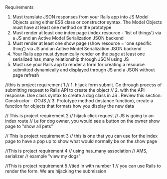 Requirements

1. Must translate JSON responses from your Rails app into JS Model Objects using either ES6 class or constructor syntax. The Model Objects must have at least one method on the prototype
2. Must render at least one index page (index resource - 'list of things') via a JS and an Active Model Serialization JSON backend
3. Must render at least one show page (show resource = 'one specific thing') via JS and an Active Model Serialization JSON backend
4. Your Rails app must dynamically render on the page at least one serialized has_many relationship through JSON using JS
5. Must use your Rails app to render a form for creating a resource submitted dynamically and displayed through JS and a JSON without page refresh



//this is project requirement 1
// 1. hijack form submit. Go through process of submitting request to Rails API to create the object
// 2. with the API response. Use class syntax to create a dog class in JS . Review this section: Constructor - OOJS
// 3. Prototype method (instance function), create a function for objects that formats how you display the new data


// This is project requirement 2
// hijack click request
// JS is going to an index route
// i.e for dog owner, you would see a button on the owner show page to "show all pets"


// This is project requirement 3
// this is one that you can use for the index page to have a pop up to show what would normally be on the show page


//This is project requirement 4
// using has_many association
// AMS, serializer
// example "view my dogs"


//This is project requirement 5
//tied in with number 1
// you can use Rails to render the form. We are hijacking the submission 
